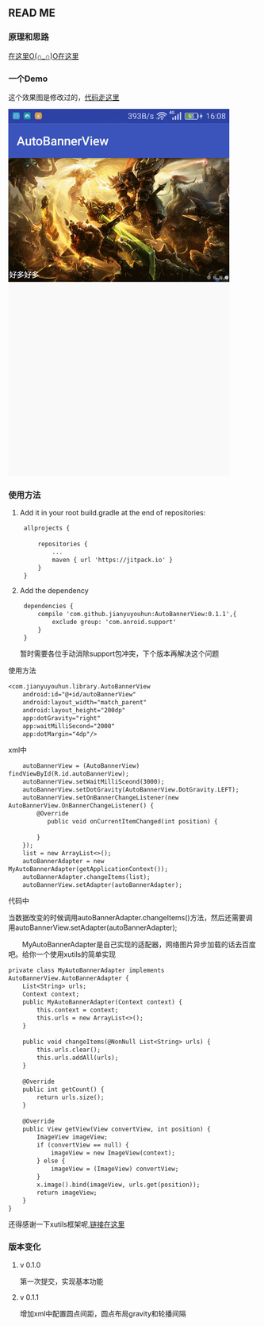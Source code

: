 ## READ ME ##

### 原理和思路 ###

  [在这里O(∩_∩)O在这里](https://jianyuyouhun.com/index.php/archives/60/)

### 一个Demo ###

这个效果图是修改过的，[代码走这里](doc/OnBannerChange.md)

<img src="doc/img/gif.gif" />

### 使用方法 ###

1. Add it in your root build.gradle at the end of repositories:
	
		allprojects {
		
			repositories {
				...
				maven { url 'https://jitpack.io' }
			}
		}

2. Add the dependency

		dependencies {
	        compile 'com.github.jianyuyouhun:AutoBannerView:0.1.1',{
				exclude group: 'com.anroid.support'
			}
		}

   暂时需要各位手动消除support包冲突，下个版本再解决这个问题

使用方法
	
	<com.jianyuyouhun.library.AutoBannerView
        android:id="@+id/autoBannerView"
        android:layout_width="match_parent"
        android:layout_height="200dp"
        app:dotGravity="right"
        app:waitMilliSecond="2000"
        app:dotMargin="4dp"/>

xml中

        autoBannerView = (AutoBannerView) findViewById(R.id.autoBannerView);
        autoBannerView.setWaitMilliSceond(3000);
		autoBannerView.setDotGravity(AutoBannerView.DotGravity.LEFT);
        autoBannerView.setOnBannerChangeListener(new AutoBannerView.OnBannerChangeListener() {
            @Override
               public void onCurrentItemChanged(int position) {

            }
        });
        list = new ArrayList<>();
        autoBannerAdapter = new MyAutoBannerAdapter(getApplicationContext());
        autoBannerAdapter.changeItems(list);
        autoBannerView.setAdapter(autoBannerAdapter);

代码中

当数据改变的时候调用autoBannerAdapter.changeItems()方法，然后还需要调用autoBannerView.setAdapter(autoBannerAdapter);

　　MyAutoBannerAdapter是自己实现的适配器，网络图片异步加载的话去百度吧。给你一个使用xutils的简单实现

	private class MyAutoBannerAdapter implements AutoBannerView.AutoBannerAdapter {
    	List<String> urls;
    	Context context;
    	public MyAutoBannerAdapter(Context context) {
        	this.context = context;
        	this.urls = new ArrayList<>();
    	}

    	public void changeItems(@NonNull List<String> urls) {
        	this.urls.clear();
        	this.urls.addAll(urls);
    	}

    	@Override
    	public int getCount() {
        	return urls.size();
    	}

    	@Override
		public View getView(View convertView, int position) {
		    ImageView imageView;
		    if (convertView == null) {
		        imageView = new ImageView(context);
		    } else {
		        imageView = (ImageView) convertView;
		    }
		    x.image().bind(imageView, urls.get(position));
		    return imageView;
		}
	}

还得感谢一下xutils框架呢,[链接在这里](https://github.com/wyouflf/xUtils3)



### 版本变化 ###

1. v 0.1.0 
   
    第一次提交，实现基本功能

2. v 0.1.1

    增加xml中配置圆点间距，圆点布局gravity和轮播间隔